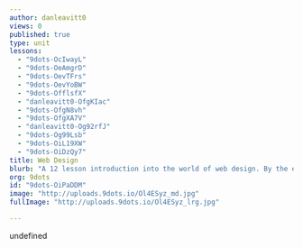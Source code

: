 ```yaml
---
author: danleavitt0
views: 0
published: true
type: unit
lessons: 
  - "9dots-OcIwayL"
  - "9dots-OeAmgrD"
  - "9dots-OevTFrs"
  - "9dots-OevYoBW"
  - "9dots-OfflsfX"
  - "danleavitt0-OfgKIac"
  - "9dots-OfgN8vh"
  - "9dots-OfgXA7V"
  - "danleavitt0-Og92rfJ"
  - "9dots-Og99Lsb"
  - "9dots-OiL19XW"
  - "9dots-OiDzQy7"
title: Web Design
blurb: "A 12 lesson introduction into the world of web design. By the end of the unit, students will be able to create a website using HTML and CSS."
org: 9dots
id: "9dots-OiPaDDM"
image: "http://uploads.9dots.io/Ol4ESyz_md.jpg"
fullImage: "http://uploads.9dots.io/Ol4ESyz_lrg.jpg"

---
```


undefined
